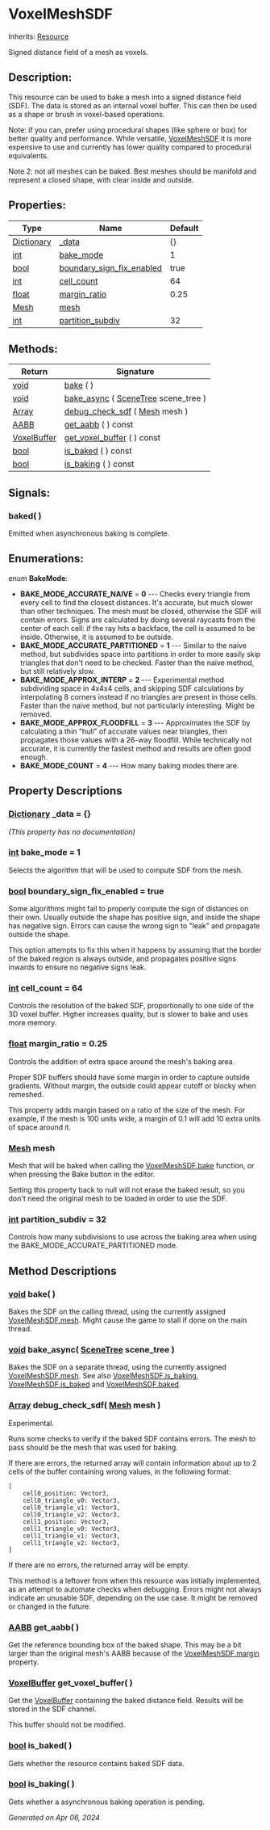 # VoxelMeshSDF

Inherits: [Resource](https://docs.godotengine.org/en/stable/classes/class_resource.html)

Signed distance field of a mesh as voxels.

## Description: 

This resource can be used to bake a mesh into a signed distance field (SDF). The data is stored as an internal voxel buffer. This can then be used as a shape or brush in voxel-based operations.


Note: if you can, prefer using procedural shapes (like sphere or box) for better quality and performance. While versatile, [VoxelMeshSDF](VoxelMeshSDF.md) it is more expensive to use and currently has lower quality compared to procedural equivalents.


Note 2: not all meshes can be baked. Best meshes should be manifold and represent a closed shape, with clear inside and outside.

## Properties: 


Type                                                                                | Name                                                       | Default 
----------------------------------------------------------------------------------- | ---------------------------------------------------------- | --------
[Dictionary](https://docs.godotengine.org/en/stable/classes/class_dictionary.html)  | [_data](#i__data)                                          | {}      
[int](https://docs.godotengine.org/en/stable/classes/class_int.html)                | [bake_mode](#i_bake_mode)                                  | 1       
[bool](https://docs.godotengine.org/en/stable/classes/class_bool.html)              | [boundary_sign_fix_enabled](#i_boundary_sign_fix_enabled)  | true    
[int](https://docs.godotengine.org/en/stable/classes/class_int.html)                | [cell_count](#i_cell_count)                                | 64      
[float](https://docs.godotengine.org/en/stable/classes/class_float.html)            | [margin_ratio](#i_margin_ratio)                            | 0.25    
[Mesh](https://docs.godotengine.org/en/stable/classes/class_mesh.html)              | [mesh](#i_mesh)                                            |         
[int](https://docs.godotengine.org/en/stable/classes/class_int.html)                | [partition_subdiv](#i_partition_subdiv)                    | 32      
<p></p>

## Methods: 


Return                                                                    | Signature                                                                                                                    
------------------------------------------------------------------------- | -----------------------------------------------------------------------------------------------------------------------------
[void](#)                                                                 | [bake](#i_bake) ( )                                                                                                          
[void](#)                                                                 | [bake_async](#i_bake_async) ( [SceneTree](https://docs.godotengine.org/en/stable/classes/class_scenetree.html) scene_tree )  
[Array](https://docs.godotengine.org/en/stable/classes/class_array.html)  | [debug_check_sdf](#i_debug_check_sdf) ( [Mesh](https://docs.godotengine.org/en/stable/classes/class_mesh.html) mesh )        
[AABB](https://docs.godotengine.org/en/stable/classes/class_aabb.html)    | [get_aabb](#i_get_aabb) ( ) const                                                                                            
[VoxelBuffer](VoxelBuffer.md)                                             | [get_voxel_buffer](#i_get_voxel_buffer) ( ) const                                                                            
[bool](https://docs.godotengine.org/en/stable/classes/class_bool.html)    | [is_baked](#i_is_baked) ( ) const                                                                                            
[bool](https://docs.godotengine.org/en/stable/classes/class_bool.html)    | [is_baking](#i_is_baking) ( ) const                                                                                          
<p></p>

## Signals: 

### baked( ) 

Emitted when asynchronous baking is complete.

## Enumerations: 

enum **BakeMode**: 

- <span id="i_BAKE_MODE_ACCURATE_NAIVE"></span>**BAKE_MODE_ACCURATE_NAIVE** = **0** --- Checks every triangle from every cell to find the closest distances. It's accurate, but much slower than other techniques. The mesh must be closed, otherwise the SDF will contain errors. Signs are calculated by doing several raycasts from the center of each cell: if the ray hits a backface, the cell is assumed to be inside. Otherwise, it is assumed to be outside.
- <span id="i_BAKE_MODE_ACCURATE_PARTITIONED"></span>**BAKE_MODE_ACCURATE_PARTITIONED** = **1** --- Similar to the naive method, but subdivides space into partitions in order to more easily skip triangles that don't need to be checked. Faster than the naive method, but still relatively slow.
- <span id="i_BAKE_MODE_APPROX_INTERP"></span>**BAKE_MODE_APPROX_INTERP** = **2** --- Experimental method subdividing space in 4x4x4 cells, and skipping SDF calculations by interpolating 8 corners instead if no triangles are present in those cells. Faster than the naive method, but not particularly interesting. Might be removed.
- <span id="i_BAKE_MODE_APPROX_FLOODFILL"></span>**BAKE_MODE_APPROX_FLOODFILL** = **3** --- Approximates the SDF by calculating a thin "hull" of accurate values near triangles, then propagates those values with a 26-way floodfill. While technically not accurate, it is currently the fastest method and results are often good enough.
- <span id="i_BAKE_MODE_COUNT"></span>**BAKE_MODE_COUNT** = **4** --- How many baking modes there are.


## Property Descriptions

### [Dictionary](https://docs.godotengine.org/en/stable/classes/class_dictionary.html)<span id="i__data"></span> **_data** = {}

*(This property has no documentation)*

### [int](https://docs.godotengine.org/en/stable/classes/class_int.html)<span id="i_bake_mode"></span> **bake_mode** = 1

Selects the algorithm that will be used to compute SDF from the mesh.

### [bool](https://docs.godotengine.org/en/stable/classes/class_bool.html)<span id="i_boundary_sign_fix_enabled"></span> **boundary_sign_fix_enabled** = true

Some algorithms might fail to properly compute the sign of distances on their own. Usually outside the shape has positive sign, and inside the shape has negative sign. Errors can cause the wrong sign to "leak" and propagate outside the shape.

This option attempts to fix this when it happens by assuming that the border of the baked region is always outside, and propagates positive signs inwards to ensure no negative signs leak.

### [int](https://docs.godotengine.org/en/stable/classes/class_int.html)<span id="i_cell_count"></span> **cell_count** = 64

Controls the resolution of the baked SDF, proportionally to one side of the 3D voxel buffer. Higher increases quality, but is slower to bake and uses more memory.

### [float](https://docs.godotengine.org/en/stable/classes/class_float.html)<span id="i_margin_ratio"></span> **margin_ratio** = 0.25

Controls the addition of extra space around the mesh's baking area.

Proper SDF buffers should have some margin in order to capture outside gradients. Without margin, the outside could appear cutoff or blocky when remeshed.

This property adds margin based on a ratio of the size of the mesh. For example, if the mesh is 100 units wide, a margin of 0.1 will add 10 extra units of space around it.

### [Mesh](https://docs.godotengine.org/en/stable/classes/class_mesh.html)<span id="i_mesh"></span> **mesh**

Mesh that will be baked when calling the [VoxelMeshSDF.bake](VoxelMeshSDF.md#i_bake) function, or when pressing the Bake button in the editor.

Setting this property back to null will not erase the baked result, so you don't need the original mesh to be loaded in order to use the SDF.

### [int](https://docs.godotengine.org/en/stable/classes/class_int.html)<span id="i_partition_subdiv"></span> **partition_subdiv** = 32

Controls how many subdivisions to use across the baking area when using the BAKE_MODE_ACCURATE_PARTITIONED mode.

## Method Descriptions

### [void](#)<span id="i_bake"></span> **bake**( ) 

Bakes the SDF on the calling thread, using the currently assigned [VoxelMeshSDF.mesh](VoxelMeshSDF.md#i_mesh). Might cause the game to stall if done on the main thread.

### [void](#)<span id="i_bake_async"></span> **bake_async**( [SceneTree](https://docs.godotengine.org/en/stable/classes/class_scenetree.html) scene_tree ) 

Bakes the SDF on a separate thread, using the currently assigned [VoxelMeshSDF.mesh](VoxelMeshSDF.md#i_mesh). See also [VoxelMeshSDF.is_baking](VoxelMeshSDF.md#i_is_baking), [VoxelMeshSDF.is_baked](VoxelMeshSDF.md#i_is_baked) and [VoxelMeshSDF.baked](VoxelMeshSDF.md#signals).

### [Array](https://docs.godotengine.org/en/stable/classes/class_array.html)<span id="i_debug_check_sdf"></span> **debug_check_sdf**( [Mesh](https://docs.godotengine.org/en/stable/classes/class_mesh.html) mesh ) 

Experimental.

Runs some checks to verify if the baked SDF contains errors. The mesh to pass should be the mesh that was used for baking.

If there are errors, the returned array will contain information about up to 2 cells of the buffer containing wrong values, in the following format:

```
[
	cell0_position: Vector3,
	cell0_triangle_v0: Vector3,
	cell0_triangle_v1: Vector3,
	cell0_triangle_v2: Vector3,
	cell1_position: Vector3,
	cell1_triangle_v0: Vector3,
	cell1_triangle_v1: Vector3,
	cell1_triangle_v2: Vector3,
]
```
If there are no errors, the returned array will be empty. 

This method is a leftover from when this resource was initially implemented, as an attempt to automate checks when debugging. Errors might not always indicate an unusable SDF, depending on the use case. It might be removed or changed in the future.

### [AABB](https://docs.godotengine.org/en/stable/classes/class_aabb.html)<span id="i_get_aabb"></span> **get_aabb**( ) 

Get the reference bounding box of the baked shape. This may be a bit larger than the original mesh's AABB because of the [VoxelMeshSDF.margin](VoxelMeshSDF.md#i_margin) property.

### [VoxelBuffer](VoxelBuffer.md)<span id="i_get_voxel_buffer"></span> **get_voxel_buffer**( ) 

Get the [VoxelBuffer](VoxelBuffer.md) containing the baked distance field. Results will be stored in the SDF channel.

This buffer should not be modified.

### [bool](https://docs.godotengine.org/en/stable/classes/class_bool.html)<span id="i_is_baked"></span> **is_baked**( ) 

Gets whether the resource contains baked SDF data.

### [bool](https://docs.godotengine.org/en/stable/classes/class_bool.html)<span id="i_is_baking"></span> **is_baking**( ) 

Gets whether a asynchronous baking operation is pending.

_Generated on Apr 06, 2024_
